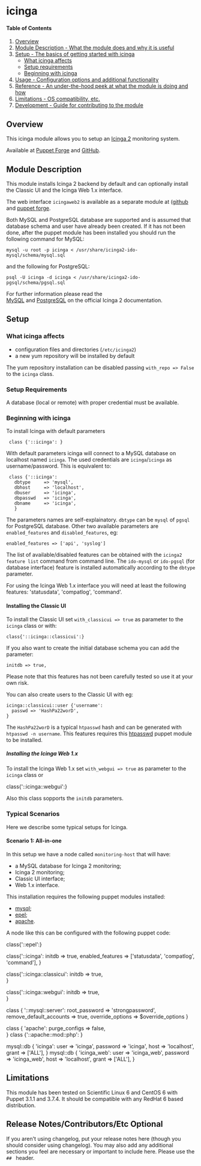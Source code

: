# icinga

#### Table of Contents

1. [Overview](#overview)
2. [Module Description - What the module does and why it is useful](#module-description)
3. [Setup - The basics of getting started with icinga](#setup)
    * [What icinga affects](#what-icinga-affects)
    * [Setup requirements](#setup-requirements)
    * [Beginning with icinga](#beginning-with-icinga)
4. [Usage - Configuration options and additional functionality](#usage)
5. [Reference - An under-the-hood peek at what the module is doing and how](#reference)
5. [Limitations - OS compatibility, etc.](#limitations)
6. [Development - Guide for contributing to the module](#development)

## Overview

This icinga module allows you to setup an [Icinga 2](https://www.icinga.org/) monitoring system.

Available at 
[Puppet Forge](https://forge.puppetlabs.com/talamoig/icinga) and 
[GitHub](https://github.com/talamoig/icinga).

## Module Description

This module installs Icinga 2 backend by default and can optionally install the Classic UI and the Icinga Web 1.x interface.

The web interface `icingaweb2` is available as a separate module at
([github](https://github.com/talamoig/icingaweb2) and [puppet
forge](https://forge.puppetlabs.com/talamoig/icingaweb2).

Both MySQL and PostgreSQL database are supported and is assumed that database schema and user have already been created.
If it has not been done, after the puppet module has been installed you should run
the following command for MySQL:

    mysql -u root -p icinga < /usr/share/icinga2-ido-mysql/schema/mysql.sql

and the following for PostgreSQL:

    psql -U icinga -d icinga < /usr/share/icinga2-ido-pgsql/schema/pgsql.sql

For further information please read the  
[MySQL](http://docs.icinga.org/icinga2/latest/doc/module/icinga2/chapter/getting-started#setting-up-mysql-db)
and 
[PostgreSQL](http://docs.icinga.org/icinga2/latest/doc/module/icinga2/chapter/getting-started#installing-database-postgresql-server)
on the official Icinga 2 documentation.

## Setup

### What icinga affects

* configuration files and directories (`/etc/icinga2`)
* a new yum repository will be installed by default

The yum repository installation can be disabled passing `with_repo => False` to the `icinga` class.

### Setup Requirements

A database (local or remote) with proper credential must be available.

### Beginning with icinga

To install Icinga with default parameters 

     class {'::icinga': }

With default parameters icinga will connect to a MySQL database on localhost named `icinga`.
The used credentials are `icinga`/`icinga` as username/password.
This is equivalent to:

     class {'::icinga':
	   dbtype     => 'mysql',
	   dbhost     => 'localhost',
	   dbuser     => 'icinga',
	   dbpasswd   => 'icinga',
	   dbname     => 'icinga',
	   }

The parameters names are self-explainatory. `dbtype` can be `mysql` of `pgsql` for PostgreSQL database.
Other two available parameters are `enabled_features` and `disabled_features`, eg:

	enabled_features => ['api', 'syslog']

The list of available/disabled features can be obtained with the `icinga2 feature list` command from command line.
The `ido-mysql` or `ido-pgsql` (for database interface) feature is installed automatically according
to the `dbtype` parameter.

For using the Icinga Web 1.x interface you will need at least the following features: 'statusdata', 'compatlog', 'command'.

#### Installing the Classic UI

To install the Classic UI set `with_classicui => true` as parameter to the `icinga` class or with:

    class{'::icinga::classicui':}

If you also want to create the initial database schema you can add the parameter:

    initdb => true,

Please note that this features has not been carefully tested so use it at your own risk.

You can also create users to the Classic UI with eg:

    icinga::classicui::user {'username':
      passwd => 'HashPa22worD',
    }

The `HashPa22worD` is a typical `htpasswd` hash and can be generated with `htpasswd -n username`.
This features requires this [htpasswd](https://forge.puppetlabs.com/leinaddm/htpasswd) puppet module to be installed.

##### Installing the Icinga Web 1.x

To install the Icinga Web 1.x set `with_webgui => true` as parameter to the `icinga` class or

   class{'::icinga::webgui':}

Also this class sopports the `initdb` parameters.

### Typical Scenarios

Here we describe some typical setups for Icinga.

#### Scenario 1: All-in-one

In this setup we have a node called `monitoring-host` that will have:

 * a MySQL database for Icinga 2 monitoring;
 * Icinga 2 monitoring;
 * Classic UI interface;
 * Web 1.x interface.

This installation requires the following puppet modules installed:

 * [mysql](https://forge.puppetlabs.com/puppetlabs/mysql);
 * [epel](https://forge.puppetlabs.com/stahnma/epel);
 * [apache](https://forge.puppetlabs.com/puppetlabs/apache).

A node like this can be configured with the following puppet code:

  class{'::epel':}
  
  class{'::icinga':
    initdb           => true,
    enabled_features => ['statusdata', 'compatlog', 'command'],
  }

  class{'::icinga::classicui':
    initdb              => true,    
  }
  
  class{'::icinga::webgui':
    initdb              => true,    
  }
  
  class { '::mysql::server':
    root_password           => 'strongpassword',
    remove_default_accounts => true,
    override_options        => $override_options
  }
  
  class { 'apache':
    purge_configs => false,   
  }
  class {'::apache::mod::php': }
  
  mysql::db { 'icinga':
    user     => 'icinga',
    password => 'icinga',
    host     => 'localhost',
    grant    => ['ALL'],
  }
  mysql::db { 'icinga_web':
    user     => 'icinga_web',
    password => 'icinga_web',
    host     => 'localhost',
    grant    => ['ALL'],
  }


## Limitations

This module has been tested on Scientific Linux 6 and CentOS 6 with Puppet 3.1.1 and 3.7.4.
It should be compatible with any RedHat 6 based distribution.

## Release Notes/Contributors/Etc **Optional**

If you aren't using changelog, put your release notes here (though you should
consider using changelog). You may also add any additional sections you feel are
necessary or important to include here. Please use the `## ` header.
